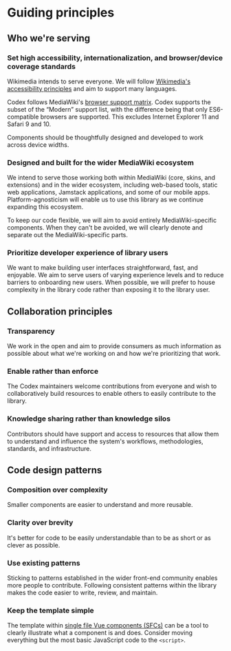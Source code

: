 # Guiding principles

## Who we're serving

### Set high accessibility, internationalization, and browser/device coverage standards

Wikimedia intends to serve everyone. We will follow
[Wikimedia's accessibility principles](../style-guide/accessibility.md)
and aim to support many languages.

Codex follows MediaWiki's [browser support matrix](https://www.mediawiki.org/wiki/Compatibility#Browsers).
Codex supports the subset of the “Modern” support list, with the difference being that only
ES6-compatible browsers are supported. This excludes Internet Explorer 11 and Safari 9 and 10.

Components should be thoughtfully designed and developed to work across device widths.

### Designed and built for the wider MediaWiki ecosystem

We intend to serve those working both within MediaWiki (core, skins, and extensions) and in the
wider ecosystem, including web-based tools, static web applications, Jamstack applications, and
some of our mobile apps. Platform-agnosticism will enable us to use this library as we continue
expanding this ecosystem.

To keep our code flexible, we will aim to avoid entirely MediaWiki-specific components. When they
can't be avoided, we will clearly denote and separate out the MediaWiki-specific parts.

### Prioritize developer experience of library users

We want to make building user interfaces straightforward, fast, and enjoyable. We aim to serve users
of varying experience levels and to reduce barriers to onboarding new users. When possible, we will
prefer to house complexity in the library code rather than exposing it to the library user.

## Collaboration principles

### Transparency

We work in the open and aim to provide consumers as much information as possible about what we're
working on and how we're prioritizing that work.

### Enable rather than enforce

The Codex maintainers welcome contributions from everyone and wish to collaboratively build
resources to enable others to easily contribute to the library.

### Knowledge sharing rather than knowledge silos

Contributors should have support and access to resources that allow them to understand and influence
the system's workflows, methodologies, standards, and infrastructure.

## Code design patterns

### Composition over complexity

Smaller components are easier to understand and more reusable.

### Clarity over brevity

It's better for code to be easily understandable than to be as short or as clever as possible.

### Use existing patterns

Sticking to patterns established in the wider front-end community enables more people to contribute.
Following consistent patterns within the library makes the code easier to write, review, and
maintain.

### Keep the template simple

The template within [single file Vue components (SFCs)](https://v3.vuejs.org/guide/single-file-component.html#introduction)
can be a tool to clearly illustrate what a component is and does. Consider moving everything but the
most basic JavaScript code to the `<script>`.
